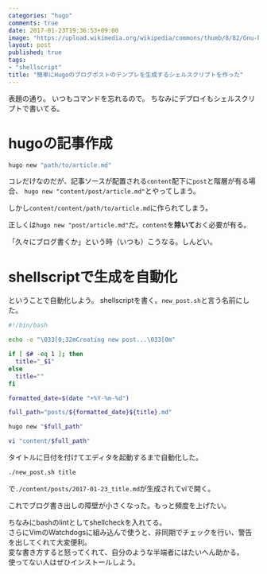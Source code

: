 ```yaml
---
categories: "hugo"
comments: true
date: 2017-01-23T19:36:53+09:00
image: "https://upload.wikimedia.org/wikipedia/commons/thumb/8/82/Gnu-bash-logo.svg/1280px-Gnu-bash-logo.svg.png"
layout: post
published: true
tags:
- "shellscript"
title: "簡単にHugoのブログポストのテンプレを生成するシェルスクリプトを作った"
---
```


表題の通り。
いつもコマンドを忘れるので。
ちなみにデプロイもシェルスクリプトで書いてる。


# hugoの記事作成

```bash
hugo new "path/to/article.md"
```

コレだけなのだが、記事ソースが配置される`content`配下に`post`と階層が有る場合、
`hugo new "content/post/article.md"`とやってしまう。

しかし`content/content/path/to/article.md`に作られてしまう。

正しくは`hugo new "post/article.md"`だ。`content`を**除いて**おく必要が有る。  

「久々にブログ書くか」という時（いつも）こうなる。しんどい。  

# shellscriptで生成を自動化

ということで自動化しよう。
shellscriptを書く。`new_post.sh`と言う名前にした。

```bash
#!/bin/bash

echo -e "\033[0;32mCreating new post...\033[0m"

if [ $# -eq 1 ]; then
  title="_$1"
else
  title=""
fi

formatted_date=$(date "+%Y-%m-%d")

full_path="posts/${formatted_date}${title}.md" 

hugo new "$full_path"

vi "content/$full_path"
```

タイトルに日付を付けてエディタを起動するまで自動化した。  
```bash
./new_post.sh title
```

で`./content/posts/2017-01-23_title.md`が生成されてviで開く。

これでブログ書き出しの障壁が小さくなった。もっと頻度を上げたい。  

ちなみにbashのlintとしてshellcheckを入れてる。  
さらにVimのWatchdogsに組み込んで使うと、非同期でチェックを行い、警告を出してくれて大変便利。  
変な書き方すると怒ってくれて、自分のような半端者にはたいへん助かる。  
使ってない人はぜひインストールしよう。



